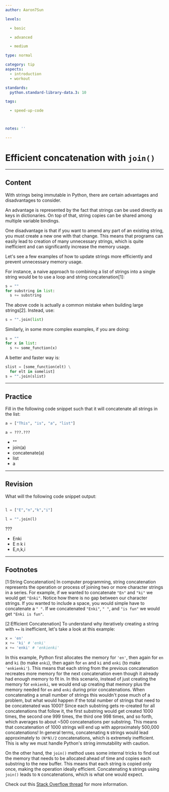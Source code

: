 ```yaml
---
author: Aaron7Sun

levels:

  - basic

  - advanced

  - medium

type: normal

category: tip
aspects:
  - introduction
  - workout

standards:
  python.standard-library-data.3: 10

tags:

  - speed-up-code



notes: ''

---
```


# Efficient concatenation with `join()`

---
## Content

With strings being immutable in Python, there are certain advantages and disadvantages to consider.

An advantage is represented by the fact that strings can be used directly as keys in dictionaries. On top of that, string copies can be shared among multiple variable bindings.

One disadvantage is that if you want to amend any part of an existing string, you must create a new one with that change. This means that programs can easily lead to creation of many unnecessary strings, which is quite inefficient and can significantly increase the memory usage.

Let's see a few examples of how to update strings more efficiently and prevent unnecessary memory usage.

For instance, a naive approach to combining a list of strings into a single string would be to use a loop and string concatenation[1]:
```python
s = ""
for substring in list:
  s += substring
```

The above code is actually a common mistake when building large strings[2]. Instead, use:

```python
s = "".join(list)
```

Similarly, in some more complex examples, if you are doing:

```python
s = ""
for x in list:
  s += some_function(x)
```
A better and faster way is:

```python
slist = [some_function(elt) \
  for elt in somelist]
s = "".join(slist)
```

---
## Practice

Fill in the following code snippet such that it will concatenate all strings in the list:

```python
a = ["This", "is", "a", "list"]

a = ???.???

```

* ""
* join(a)
* concatenate(a)
* list
* a

---
## Revision

What will the following code snippet output:

```python

l = ["E","n","k","i"]

l = "".join(l)
```

???

* Enki
* E n k i
* E,n,k,i

---
## Footnotes

[1:String Concatenation]
In computer programming, string concatenation represents the operation or process of joining two or more character strings in a series. For example, if we wanted to concatenate `"En"` and `"ki"` we would get `"Enki"`. Notice how there is no gap between our character strings. If you wanted to include a space, you would simple have to concatenate a `" "`. If we concatenated `"Enki"`, `" "`, and `"is fun"` we would get `"Enki is fun"`.

[2:Efficient Concatenation]
To understand why iteratively creating a string with `+=` is inefficient, let's take a look at this example:
```py
x = 'en'
x += 'ki' # 'enki' 
x += 'enki' # 'enkienki'
```

In this example, Python first allocates the memory for `'en'`, then again for `en` and `ki` (to make `enki`), then again for `en` and `ki` and `enki` (to make `'enkienki'`). This means that each string from the previous concatenation recreates more memory for the next concatenation even though it already had enough memory to fit in. In this scenario, instead of just creating the memory for `enkienki`, we would end up creating that memory plus the memory needed for `en` and `enki` during prior concatenations. 
When concatenating a small number of strings this wouldn't pose much of a problem, but what would happen if the total number of strings that need to be concatenated was 1000? Since each substring gets re-created for all concatenations that follow it, the first substring would get created 1000 times, the second one 999 times, the third one 998 times, and so forth, which averages to about ~500 concatenations per substring. This means that concatenation of 1000 strings  will end up with approximately 500,000 concatenations! In general terms, concatenating `N` strings would lead approximately to `(N*N)/2` concatenations, which is extremely inefficient. This is why we must handle Python's string immutability with caution.

On the other hand, the `join()` method uses some internal tricks to find out the memory that needs to be allocated ahead of time and copies each substring to the new buffer. This means that each string is copied only once, making the operation ideally efficient. Concatenating `N` strings using `join()` leads to `N` concatenations, which is what one would expect.

Check out this [Stack Overflow thread](https://stackoverflow.com/a/39312172) for more information.
